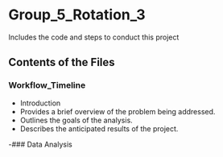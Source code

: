 # Group_5_Rotation_3
Includes the code and steps to conduct this project 

## Contents of the Files
### Workflow_Timeline

- Introduction
- Provides a brief overview of the problem being addressed.
- Outlines the goals of the analysis.
- Describes the anticipated results of the project.

-### Data Analysis  
